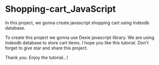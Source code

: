 # Shopping-cart_JavaScript
In this project, we gonna create javascript shopping cart using Indexdb database.

To create this project we gonna use Dexie javascript library. We are using Indexdb database to store cart items.
I hope you like this tutorial. Don't forget to give star and share this project.

Thank you.
Enjoy the tutorial...!
